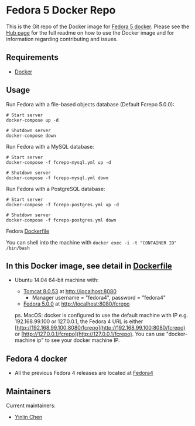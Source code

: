 # Fedora 5 Docker Repo

This is the Git repo of the Docker image for [Fedora 5 docker](https://hub.docker.com/r/yinlinchen/fcrepo4-docker/). Please see the [Hub page](https://hub.docker.com/r/yinlinchen/fcrepo4-docker/) for the full readme on how to use the Docker image and for information regarding contributing and issues.

## Requirements

* [Docker](https://www.docker.com/)

## Usage
Run Fedora with a file-based objects database (Default Fcrepo 5.0.0):
```
# Start server
docker-compose up -d

# Shutdown server
docker-compose down
```

Run Fedora with a MySQL database:
```
# Start server
docker-compose -f fcrepo-mysql.yml up -d

# Shutdown server
docker-compose -f fcrepo-mysql.yml down
```

Run Fedora with a PostgreSQL database:
```
# Start server
docker-compose -f fcrepo-postgres.yml up -d

# Shutdown server
docker-compose -f fcrepo-postgres.yml down
```

Fedora [Dockerfile](docker/services/fcrepo/Dockerfile)

You can shell into the machine with `docker exec -i -t "CONTAINER ID" /bin/bash`

## In this Docker image, see detail in [Dockerfile](Dockerfile)

* Ubuntu 14.04 64-bit machine with: 
  * [Tomcat 8.0.53](https://tomcat.apache.org) at [http://localhost:8080](http://localhost:8080)
    * Manager username = "fedora4", password = "fedora4"
  * [Fedora 5.0.0](https://wiki.duraspace.org/display/FF/Downloads) at [http://localhost:8080/fcrepo](http://localhost:8080/fcrepo)

  ps. MacOS: docker is configured to use the default machine with IP e.g. 192.168.99.100 or 127.0.0.1, the Fedora 4 URL is either [http://192.168.99.100:8080/fcrepo](http://192.168.99.100:8080/fcrepo) or [http://127.0.0.1/fcrepo](http://127.0.0.1/fcrepo). You can use "docker-machine ip" to see your docker machine IP.

## Fedora 4 docker
  * All the previous Fedora 4 releases are located at [Fedora4](Fedora4)

## Maintainers

Current maintainers:

* [Yinlin Chen](https://github.com/yinlinchen)


